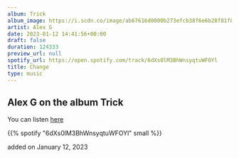 ```yaml
---
album: Trick
album_image: https://i.scdn.co/image/ab67616d0000b273efcb38f6e6b28f81f836ec6a
artist: Alex G
date: 2023-01-12 14:41:56+00:00
draft: false
duration: 124333
preview_url: null
spotify_url: https://open.spotify.com/track/6dXs0lM3BhWnsyqtuWFOYl
title: Change
type: music
---
```



## Alex G on the album Trick

You can listen [here](https://open.spotify.com/track/6dXs0lM3BhWnsyqtuWFOYl)

{{% spotify "6dXs0lM3BhWnsyqtuWFOYl" small %}}

added on January 12, 2023